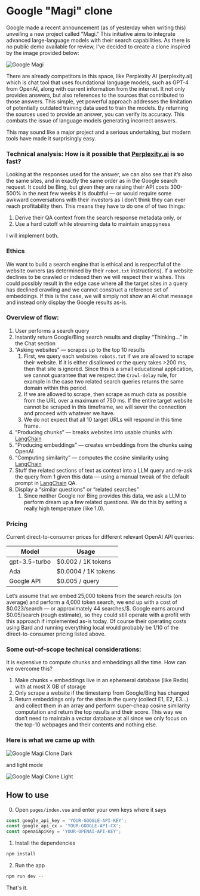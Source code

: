 # Google "Magi" clone   

Google made a recent announcement (as of yesterday when writing this) unveiling a new project called "Magi." This initiative aims to integrate advanced large-language models with their search capabilities. As there is no public demo available for review, I've decided to create a clone inspired by the image provided below:

![Google Magi](github/google_magi.gif)

There are already competitors in this space, like Perplexity AI (perplexity.ai) which is chat tool that uses foundational language models, such as GPT-4 from OpenAI, along with current information from the internet. It not only provides answers, but also references to the sources that contributed to those answers. This simple, yet powerful approach addresses the limitation of potentially outdated training data used to train the models. By returning the sources used to provide an answer, you can verify its accuracy. This combats the issue of language models generating incorrect answers.

This may sound like a major project and a serious undertaking, but modern tools have made it surprisingly easy.

### Technical analysis: How is it possible that [Perplexity.ai](http://Perplexity.ai) is so fast?

Looking at the responses used for the answer, we can also see that it’s also the same sites, and in exactly the same order as in the Google search request. It could be Bing, but given they are raising their API costs 300-500% in the next few weeks it is doubtful — or would require some awkward conversations with their investors as I don’t think they can ever reach profitability then. This means they have to do one of of two things:

1. Derive their QA context from the search response metadata only, or
2. Use a hard cutoff while streaming data to maintain snappyness

I will implement both.

### Ethics

We want to build a search engine that is ethical and is respectful of the website owners (as determined by their `robot.txt` instructions). If a website declines to be crawled or indexed then we will respect their wishes. This could possibly result in the edge case where all the target sites in a query has declined crawling and we cannot construct a reference set of embeddings. If this is the case, we will simply not show an AI chat message and instead only display the Google results as-is.

### Overview of flow:

1. User performs a search query
2. Instantly return Google/Bing search results and display “Thinking…” in the Chat section
3. “Asking websites” — scrapes up to the top 10 results
    1. First, we query each websites `robots.txt` if we are allowed to scrape their website. If it is either disallowed or the query takes >200 ms, then that site is ignored. Since this is a small educational application, we cannot guarantee that we respect the `Crawl-delay` rule, for example in the case two related search queries returns the same domain within this period. 
    2. If we are allowed to scrape, then scrape as much data as possible from the URL over a maximum of 750 ms. If the entire target website cannot be scraped in this timeframe, we will sever the connection and proceed with whatever we have.
    3. We do not expect that all 10 target URLs will respond in this time frame.
4. “Producing chunks” — breaks websites into usable chunks with [LangChain](https://github.com/hwchase17/langchain)
5. “Producing embeddings” — creates embeddings from the chunks using OpenAI
6. “Computing similarity” — computes the cosine similarity using [LangChain](https://github.com/hwchase17/langchain)
7. Stuff the related sections of text as context into a LLM query and re-ask the query from 1 given this data — using a manual tweak of the default prompt in [LangChain](https://github.com/hwchase17/langchain) QA.
8. Display a “similar questions” or “related searches”
    1. Since neither Google nor Bing provides this data, we ask a LLM to perform dream up a few related questions. We do this by setting a really high temperature (like 1.0).

### Pricing

Current direct-to-consumer prices for different relevant OpenAI API queries:

| Model | Usage |
| --- | --- |
| gpt-3.5-turbo | \$0.002 / 1K tokens |
| Ada | \$0.0004 / 1K tokens |
| Google API | \$0.005 / query |

Let’s assume that we embed 25,000 tokens from the search results (on average) and perform a 4,000 token search, we end up with a cost of \$0.023/search — or approximately 44 searches/\$. Google earns around \$0.05/search (rough estimate), so they could still operate with a profit with this approach if implemented as-is today. Of course their operating costs using Bard and running everything local would probably be 1/10 of the direct-to-consumer pricing listed above.

### Some out-of-scope technical considerations:

It is expensive to compute chunks and embeddings all the time. How can we overcome this?

1. Make chunks + embeddings live in an ephemeral database (like Redis) with at most X GB of storage
2. Only scrape a website if the timestamp from Google/Bing has changed
3. Return embeddings only for the sites in the query (collect E1, E2, E3…) and collect them in an array and perform super-cheap cosine similarity computation and return the top results and their score. This way we don’t need to maintain a vector database at all since we only focus on the top-10 webpages and their contents and nothing else.

### Here is what we came up with

![Google Magi Clone Dark](github/google_magi_clone.gif)

and light mode

![Google Magi Clone Light](github/google_magi_clone_light.gif)

## How to use

0. Open `pages/index.vue` and enter your own keys where it says
```javascript
const google_api_key = 'YOUR-GOOGLE-API-KEY';
const google_api_cx = 'YOUR-GOOGLE-API-CX';
const openaiApiKey = 'YOUR-OPENAI-API-KEY';
```

1. Install the dependencies

```bash
npm install
```

2. Run the app

```bash
npm run dev --
```

That's it.